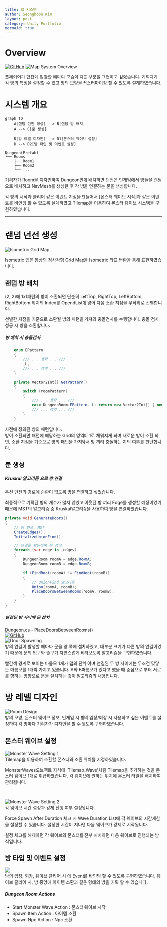 ```yaml
---
title: 맵 시스템
author: Seonghoon Kim
layout: post
category: Unity Portfolio
mermaid: true
---
```


# Overview
[![GitHub](https://img.shields.io/badge/GitHub-Project_H-blue?style=for-the-badge&logo=github)](https://github1s.com/hooony1324/Project_h/blob/HEAD/project_h/Assets/_Project/Scripts/Contents/Map/Dungeon/Dungeon.cs)
![Map System Overview]({{site.baseurl}}/assets/gifs/randommapsystem_unity.gif)  

플레이어가 던전에 입장할 때마다 모습이 다른 부분을 표현하고 싶었습니다. 기획자가 각 방의 특징을 설정할 수 있고 방의 모양을 커스터마이징 할 수 있도록 설계하였습니다.


# 시스템 개요

```mermaid
graph TD
    A[랜덤 던전 생성] --> B[랜덤 방 배치]
    A --> C[문 생성]

    D[방 레벨 디자인] --> D1[몬스터 웨이브 설정]
    D --> D2[방 타입 및 이벤트 설정]
```

```
Dungeon(Prefab)
└── Rooms
    ├── Room1
    ├── Room2
    └── ...
```

기획자가 Room을 디자인하여 Dungeon안에 배치하면 던전은 인게임에서 방들을 랜덤으로 배치하고 NavMesh를 생성한 후 각 방을 연결하는 문을 생성합니다.  

각 방의 시작과 클리어 같은 이벤트 지점을 만들어서 [몬스터 웨이브 시작]과 같은 이벤트를 바인딩 할 수 있도록 설계하였고 Tilemap을 이용하여 몬스터 웨이브 시스템을 구현하였습니다.

---



# 랜덤 던전 생성

![Isometric Grid Map]({{site.baseurl}}/assets/images/mapsystem_isometricgrid.png)  

Isometric 맵은 통상의 정사각형 Grid Map을 Isometric 좌표 변환을 통해 표현하였습니다.  

## 랜덤 방 배치

(2, 2)에 1x1패턴의 방이 소환되면 단순히 LeftTop, RightTop, LeftBottom, RightBottom 위치의 Index를 OpendList에 넣어 다음 소환 지점을 무작위로 선별합니다.  

선별한 지점을 기준으로 소환될 방의 패턴을 가져와 충돌검사를 수행합니다. 충돌 검사 성공 시 방을 소환합니다.

##### 방 배치 시 충돌검사
```csharp
    enum EPattern
    {
        /// ... 생략 ... ///
        _L,
        /// ... 생략 ... ///
    }

    private Vector2Int[] GetPattern()
    {
        switch (roomPattern)
        {
            /// ... 생략 ... ///
            case DungeonRoom.EPattern._L: return new Vector2Int[] { new Vector2Int(0, 0), new Vector2Int(0, 1), new Vector2Int(0, 2), new Vector2Int(1, 0) };
            /// ... 생략 ... ///
        }
    }
```

사전에 정의된 방의 패턴입니다.  
방이 소환되면 패턴에 해당하는 Grid의 영역이 1로 채워지게 되며
새로운 방이 소환 되면, 소환 지점을 기준으로 방의 패턴을 가져와서 방 끼리 충돌하는 지의 여부를 판단합니다.



##  문 생성

##### Kruskal 알고리즘 으로 방 연결
우선 던전의 경로에 순환이 없도록 방을 연결하고 싶었습니다.  

최종적으로 기획된 방의 개수가 많지 않았고 이웃된 방 끼리 Edge를 생성할 예정이었기 때문에 MST의 알고리즘 중 Kruskal알고리즘을 사용하여 방을 연결하였습니다.

```csharp
private void GenerateDoors()
{
    // 방 연결, MST
    CreateEdges();
    InitializeUnionFind();

    // 연결을 확인하며 문 생성
    foreach (var edge in _edges)
    {
        DungeonRoom roomA = edge.RoomA;
        DungeonRoom roomB = edge.RoomB;

        if (FindRoot(roomA) != FindRoot(roomB))
        {
            // UnionFind 알고리즘
            Union(roomA, roomB);
            PlaceDoorsBetweenRooms(roomA, roomB);
        }
    }
}
```

##### 연결된 방 사이에 문 설치
Dungeon.cs - PlaceDoorsBetweenRooms()  
[![GitHub](https://img.shields.io/badge/GitHub-Project_H-blue?style=for-the-badge&logo=github)](https://github1s.com/hooony1324/Project_h/blob/HEAD/project_h/Assets/_Project/Scripts/Contents/Map/Dungeon/Dungeon.cs#L244)  
![Door Spawning]({{site.baseurl}}/assets/images/mapsystem_doorspawning.png)  
방의 연결이 발생할 때마다 문을 양 쪽에 설치하였고, 대부분 크기가 다른 방의 연결이었기 때문에 문의 입구와 출구가 자연스럽게 바라보도록 알고리즘을 구현하였습니다.  

빨간색 경계로 보이는 마름모 1개가 맵의 단위 이며 연결된 두 방 사이에는 무조건 맞닿는 마름모를 1개씩 가지고 있습니다. A와 B마름모가 있다고 했을 때 중심으로 부터 서로를 향하는 방향으로 문을 설치하는 것이 알고리즘의 내용입니다.


# 방 레벨 디자인
![Room Design]({{site.baseurl}}/assets/images/mapsystem_roomdesign.png)  
방의 모양, 몬스터 웨이브 정보, 인게임 시 방의 입장/퇴장 시 사용하고 싶은 이벤트를 설정하여 각 방마다 기획자가 디자인을 할 수 있도록 구현하였습니다.

## 몬스터 웨이브 설정
![Monster Wave Setting 1]({{site.baseurl}}/assets/images/mapsystem_roomdesign_wavesetting.png)  
Tilemap을 이용하여 소환할 몬스터와 소환 위치를 지정하였습니다.

MonsterWaves오브젝트 자식에 'Tilemap_Wave'처럼 Tilemap을 추가하는 것을 몬스터 웨이브 1개로 취급하였습니다. 각 웨이브에 원하는 위치에 몬스터 타일을 배치하여 관리됩니다.  

<br>

![Monster Wave Setting 2]({{site.baseurl}}/assets/images/mapsystem_roomdesign_wavecontroller.png)  
각 웨이브 시간 설정과 강제 진행 여부 설정입니다.

Force Spawn After Duration 체크 시 Wave Duration List에 각 웨이브의 시간제한을 설정할 수 있습니다. 설정한 시간이 지나면 다음 웨이브가 강제로 시작됩니다.

설정 체크를 해제하면 각 웨이브의 몬스터를 전부 처치하면 다음 웨이브로 진행되는 방식입니다.


## 방 타입 및 이벤트 설정
![]({{site.baseurl}}/assets/images/mapsystem_roomdesign_roomsetting.png)  
방의 입장, 퇴장, 웨이브 클리어 시 에 Event를 바인딩 할 수 있도록 구현하였습니다. 웨이브 클리어 시, 방 중앙에 아이템 소환과 같은 형태의 방을 기획 할 수 있습니다.

##### Dungeon Room Actions
- Start Monster Wave Action : 몬스터 웨이브 시작
- Spawn Item Action : 아이템 소환
- Spawn Npc Action : Npc 소환
